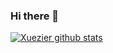 ### Hi there 👋

<!--
**xuezier/xuezier** is a ✨ _special_ ✨ repository because its `README.md` (this file) appears on your GitHub profile.

Here are some ideas to get you started:

- 🔭 I’m currently working on ...
- 🌱 I’m currently learning ...
- 👯 I’m looking to collaborate on ...
- 🤔 I’m looking for help with ...
- 💬 Ask me about ...
- 📫 How to reach me: ...
- 😄 Pronouns: ...
- ⚡ Fun fact: ...
-->

[![Xuezier github stats](https://github-readme-stats.vercel.app/api?username=xuezier&show_icons=true&title_color=fff&icon_color=79ff97&text_color=fff&bg_color=7bbfea)](https://github.com/anuraghazra/github-readme-stats)

